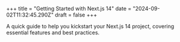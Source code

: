 +++
title = "Getting Started with Next.js 14"
date = "2024-09-02T11:32:45.290Z"
draft = false
+++

  A quick guide to help you kickstart your Next.js 14 project, covering essential features and best practices.
        